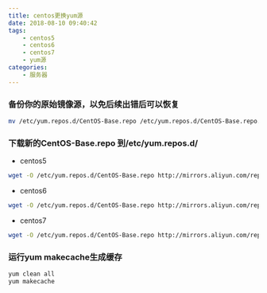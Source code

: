 ```yaml
---
title: centos更换yum源
date: 2018-08-10 09:40:42
tags:
    - centos5
    - centos6
    - centos7
    - yum源
categories:
    - 服务器
---
```


### 备份你的原始镜像源，以免后续出错后可以恢复
```bash
mv /etc/yum.repos.d/CentOS-Base.repo /etc/yum.repos.d/CentOS-Base.repo.backup
```
### 下载新的CentOS-Base.repo 到/etc/yum.repos.d/
* centos5

```bash
wget -O /etc/yum.repos.d/CentOS-Base.repo http://mirrors.aliyun.com/repo/Centos-5.repo
```
* centos6

```bash
wget -O /etc/yum.repos.d/CentOS-Base.repo http://mirrors.aliyun.com/repo/Centos-6.repo
```
* centos7

```bash
wget -O /etc/yum.repos.d/CentOS-Base.repo http://mirrors.aliyun.com/repo/Centos-7.repo
```

### 运行yum makecache生成缓存
```bash
yum clean all
yum makecache
```


